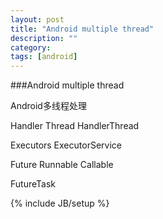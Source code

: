 ```yaml
---
layout: post
title: "Android multiple thread"
description: ""
category: 
tags: [android]
---
```

###Android multiple thread

Android多线程处理

Handler
Thread
HandlerThread

Executors
ExecutorService

Future
Runnable
Callable

FutureTask

{% include JB/setup %}
